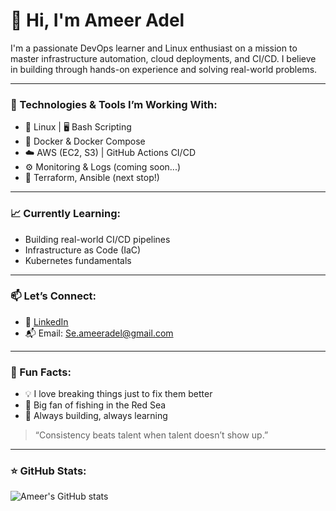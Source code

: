 # 👋 Hi, I'm Ameer Adel

I'm a passionate DevOps learner and Linux enthusiast on a mission to master infrastructure automation, cloud deployments, and CI/CD. I believe in building through hands-on experience and solving real-world problems.

---

### 🔧 Technologies & Tools I’m Working With:
- 🐧 Linux | 🖥️ Bash Scripting
- 🐳 Docker & Docker Compose
- ☁️ AWS (EC2, S3) | GitHub Actions CI/CD
- ⚙️ Monitoring & Logs (coming soon...)
- 🧰 Terraform, Ansible (next stop!)

---

### 📈 Currently Learning:
- Building real-world CI/CD pipelines
- Infrastructure as Code (IaC)
- Kubernetes fundamentals

---

### 📫 Let’s Connect:
- 💼 [LinkedIn](https://www.linkedin.com/in/ameer-adel-b8b673163/)
- 📬 Email: Se.ameeradel@gmail.com

---

### 📌 Fun Facts:
- 💡 I love breaking things just to fix them better
- 🎣 Big fan of fishing in the Red Sea
- 🧠 Always building, always learning

> “Consistency beats talent when talent doesn’t show up.”

---

### ⭐️ GitHub Stats:
![Ameer's GitHub stats](https://github-readme-stats.vercel.app/api?username=ameeradel&show_icons=true&theme=tokyonight)

